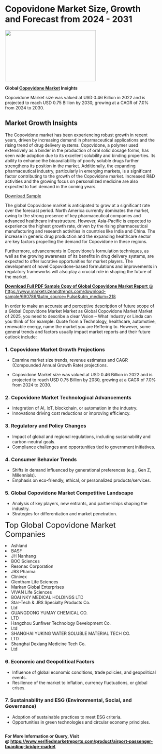 <H1>Copovidone Market Size, Growth and Forecast from 2024 - 2031</H1><img class="aligncenter size-medium wp-image-584254" src="https://thirdeyenews.in/wp-content/uploads/2024/09/Global-Market-Research-300x168.jpeg" alt="" width="300" height="168" /><p><strong>Global&nbsp;<a href="https://www.marketsizeandtrends.com/download-sample/690786/&amp;utm_source=Pulse&amp;utm_medium=218">Copovidone Market</a> Insights</strong></p><p>Copovidone Market size was valued at USD 0.46 Billion in 2022 and is projected to reach USD 0.75 Billion by 2030, growing at a CAGR of 7.0% from 2024 to 2030.</p><p><h2>Market Growth Insights</h2> <p>The Copovidone market has been experiencing robust growth in recent years, driven by increasing demand in pharmaceutical applications and the rising trend of drug delivery systems. Copovidone, a polymer used extensively as a binder in the production of oral solid dosage forms, has seen wide adoption due to its excellent solubility and binding properties. Its ability to enhance the bioavailability of poorly soluble drugs further strengthens its position in the market. Additionally, the expanding pharmaceutical industry, particularly in emerging markets, is a significant factor contributing to the growth of the Copovidone market. Increased R&D activities and the growing focus on personalized medicine are also expected to fuel demand in the coming years.</p> <p><a href="#">Download Sample</a></p> <p>The global Copovidone market is anticipated to grow at a significant rate over the forecast period. North America currently dominates the market, owing to the strong presence of key pharmaceutical companies and advanced healthcare infrastructure. However, Asia-Pacific is expected to experience the highest growth rate, driven by the rising pharmaceutical manufacturing and research activities in countries like India and China. The increase in generic drug production and the expanding healthcare sector are key factors propelling the demand for Copovidone in these regions.</p> <p>Furthermore, advancements in Copovidone’s formulation techniques, as well as the growing awareness of its benefits in drug delivery systems, are expected to offer lucrative opportunities for market players. The development of novel Copovidone-based formulations and improvements in regulatory frameworks will also play a crucial role in shaping the future of the market.</p> <p><a href="#"></p><p><span class=""><strong>Download Full PDF Sample Copy of Global Copovidone Market Report</strong> @ <a href="https://www.marketsizeandtrends.com/download-sample/690786/&amp;utm_source=Pulse&amp;utm_medium=218" target="_blank">https://www.marketsizeandtrends.com/download-sample/690786/&amp;utm_source=Pulse&amp;utm_medium=218</a></span></p><p>In order to make an accurate and perceptive description of future scope of a Global&nbsp;Copovidone Market Market as Global&nbsp;Copovidone Market Market of 2025, you need to describe a clear Vision &ndash; What Industry or Linda can you think of for example: Quote from a Technology, healthcare, automotive, renewable energy, name the market you are Reffering to. However, some general trends and factors usually impact market reports and their future outlook include:</p><h3>1.&nbsp;<strong>Copovidone Market Growth Projections</strong></h3><ul><li>Examine market size trends, revenue estimates and CAGR (Compounded Annual Growth Rate) projections.</li><li><p>Copovidone Market size was valued at USD 0.46 Billion in 2022 and is projected to reach USD 0.75 Billion by 2030, growing at a CAGR of 7.0% from 2024 to 2030.</p></li></ul><h3>2.&nbsp;<strong>Copovidone Market Technological Advancements</strong></h3><ul><li>Integration of AI, IoT, blockchain, or automation in the industry.</li><li>Innovations driving cost reductions or improving efficiency.</li></ul><h3>3.&nbsp;<strong>Regulatory and Policy Changes</strong></h3><ul><li>Impact of global and regional regulations, including sustainability and carbon-neutral goals.</li><li>Compliance challenges and opportunities tied to government initiatives.</li></ul><h3>4.&nbsp;<strong>Consumer Behavior Trends</strong></h3><ul><li>Shifts in demand influenced by generational preferences (e.g., Gen Z, Millennials).</li><li>Emphasis on eco-friendly, ethical, or personalized products/services.</li></ul><h3>5.&nbsp;<strong>Global Copovidone Market Competitive Landscape</strong></h3><ul><li>Analysis of key players, new entrants, and partnerships shaping the industry.</li><li>Strategies for differentiation and market penetration.</li></ul><p data-pm-slice="1 1 []"><span style="color: inherit; font-family: inherit; font-size: 25px;">Top Global Copovidone Market Companies</span></p><div class="" data-test-id=""><p><li>Ashland</li><li> BASF</li><li> JH Nanhang</li><li> BOC Sciences</li><li> Resonac Corporation</li><li> JRS Pharma</li><li> Clinivex</li><li> Glentham Life Sciences</li><li> Markan Global Enterprises</li><li> VIVAN Life Sciences</li><li> BOAI NKY MEDICAL HOLDINGS LTD</li><li> Star-Tech & JRS Specialty Products Co.</li><li>Ltd</li><li> GUANGDONG YUMAY CHEMICAL CO.</li><li>LTD</li><li> Hangzhou Sunflwer Technology Development Co.</li><li>Ltd</li><li> SHANGHAI YUKING WATER SOLUBLE MATERIAL TECH CO.</li><li> LTD</li><li> Shanghai Dexiang Medicine Tech Co.</li><li>Ltd</li></p></div><h3>6.&nbsp;<strong>Economic and Geopolitical Factors</strong></h3><ul><li>Influence of global economic conditions, trade policies, and geopolitical events.</li><li>Resilience of the market to inflation, currency fluctuations, or global crises.</li></ul><h3>7.&nbsp;<strong>Sustainability and ESG (Environmental, Social, and Governance)</strong></h3><ul><li>Adoption of sustainable practices to meet ESG criteria.</li><li>Opportunities in green technologies and circular economy principles.</li></ul><h2><strong style="font-size: 14px;">For More Information or Query, Visit @&nbsp;</strong><a style="background-color: #ffffff; font-size: 14px;" href="https://www.marketsizeandtrends.com/report/copovidone-market/" target="_blank">https://www.verifiedmarketreports.com/product/airport-passenger-boarding-bridge-market</a></h2>
